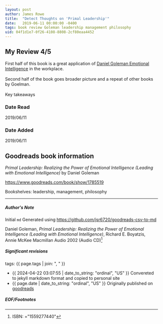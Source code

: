 ```yaml
---
layout: post
author: James Rowe
title:  "Detect Thoughts on 'Primal Leadership'"
date:   2019-06-11 00:00:00 -0400
tags: book review Goleman leadership management philosophy
uid: 04f1d1e7-0f26-4108-8808-2cf80eaa4452
---
```


<!-- highly dependent on how you personally use jekyll templates, and how you want this to show up -->
<!-- escape any jekyll keys with double brackets -->

## My Review 4/5

First half of this book is a great application of [Daniel Goleman Emotional Intelligence](https://www.goodreads.com/book/show/26820420) in the workplace.<br/><br/>Second half of the book goes broader picture and a repeat of other books by Goelman.<br/><br/>Key takeaways

### Date Read
2019/06/11

### Date Added
2019/06/11

## Goodreads book information

*Primal Leadership: Realizing the Power of Emotional Intelligence (Leading with Emotional Intelligence)* by Daniel Goleman

https://www.goodreads.com/book/show/1785519

Bookshelves: leadership, management, philosophy

---

##### Author's Note

Initial `md` Generated using https://github.com/jsr6720/goodreads-csv-to-md

Daniel Goleman, *Primal Leadership: Realizing the Power of Emotional Intelligence (Leading with Emotional Intelligence)*, Richard E. Boyatzis, Annie McKee Macmillan Audio 2002 (Audio CD)[^1]

##### Significant revisions

tags: {{ page.tags | join: ", " }} <!-- todo move this somewhere -->

- {{ 2024-04-22 03:07:55 | date_to_string: "ordinal", "US" }} Convereted to jekyll markdown format and copied to personal site
- {{ page.date | date_to_string: "ordinal", "US" }} Originally published on [goodreads](https://www.goodreads.com)

##### EOF/Footnotes

[^1]: ISBN: ="1559277440"